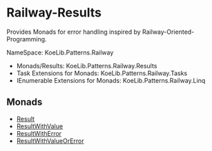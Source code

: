 # Railway-Results #

Provides Monads for error handling inspired by Railway-Oriented-Programming.

NameSpace: KoeLib.Patterns.Railway

* Monads/Results: KoeLib.Patterns.Railway.Results
* Task Extensions for Monads: KoeLib.Patterns.Railway.Tasks
* IEnumerable Extensions for Monads: KoeLib.Patterns.Railway.Linq

## Monads
* [Result](https://github.com/TheRealKoeDev/Railway-Results/wiki/Result)
* [ResultWithValue](https://github.com/TheRealKoeDev/Railway-Results/wiki/ResultWithValue)
* [ResultWithError](https://github.com/TheRealKoeDev/Railway-Results/wiki/ResultWithError)
* [ResultWithValueOrError](https://github.com/TheRealKoeDev/Railway-Results/wiki/ResultWithValueOrError)
